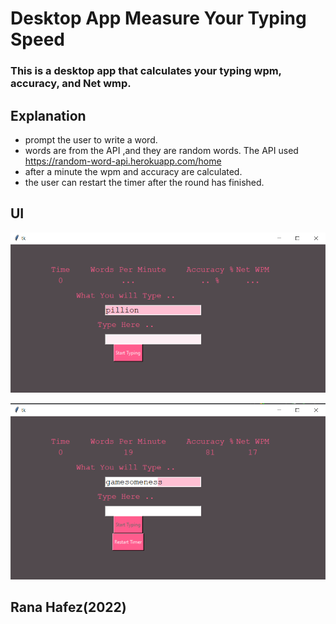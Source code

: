 # Desktop App Measure Your Typing Speed

### This is a desktop app that calculates your typing wpm, accuracy, and Net wmp.

## Explanation
* prompt the user to write a word.
* words are from the API ,and they are random words. The API used https://random-word-api.herokuapp.com/home
* after a minute the wpm and accuracy are calculated.
* the user can restart the timer after the round has finished.

## UI
![img.png](img.png)

![img_1.png](img_1.png)

## Rana Hafez(2022)
